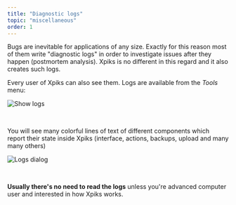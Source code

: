 ```yaml
---
title: "Diagnostic logs"
topic: "miscellaneous"
order: 1
---
```


Bugs are inevitable for applications of any size. Exactly for this reason most of them write "diagnostic logs" in order to investigate issues after they happen (postmortem analysis). Xpiks is no different in this regard and it also creates such logs.

Every user of Xpiks can also see them. Logs are available from the _Tools_ menu:

<p>
  <img alt="Show logs" src="{{site.url}}/images/tutorials/miscellaneous/show-logs.png" class="small-12 large-12" />
</p>

<br />

You will see many colorful lines of text of different components which report their state inside Xpiks (interface, actions, backups, upload and many many others)

<p>
  <img alt="Logs dialog" src="{{site.url}}/images/tutorials/miscellaneous/logs-dialog.png" class="small-12 large-12" />
</p>

<br />

**Usually there's no need to read the logs** unless you're advanced computer user and interested in how Xpiks works.